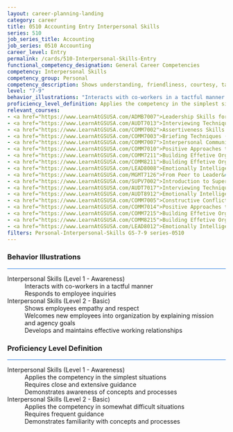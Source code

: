 ```yaml
---
layout: career-planning-landing
category: career
title: 0510 Accounting Entry Interpersonal Skills
series: 510
job_series_title: Accounting
job_series: 0510 Accounting
career_level: Entry
permalink: /cards/510-Interpersonal-Skills-Entry
functional_competency_designation: General Career Competencies
competency: Interpersonal Skills
competency_group: Personal
competency_description: Shows understanding, friendliness, courtesy, tact, empathy, concern, and politeness to others; develops and maintains effective relationships with others; may include effectively dealing with individuals who are difficult, hostile, or distressed; relates well to people from varied backgrounds and different situations; is sensitive to cultural diversity, race, gender, disabilities, and other individual differences
level: "7-9"
behavior_illustrations: "Interacts with co-workers in a tactful manner ? Responds to employee inquiries ? Shows employees empathy and respect ? Welcomes new employees into organization by explaining mission and agency goals ? Develops and maintains effective working relationships"
proficiency_level_definition: Applies the competency in the simplest situations ? Requires close and extensive guidance ? Demonstrates awareness of concepts and processes ? Applies the competency in somewhat difficult situations ? Requires frequent guidance ? Demonstrates familiarity with concepts and processes 
relevant_courses: 
- <a href="https://www.LearnAtGSUSA.com/ADMB7007">Leadership Skills for Non-Supervisors (ADMB7006), GSU</a>
- <a href="https://www.LearnAtGSUSA.com/AUDT7013">Interviewing Techniques for Auditors (AUDT7012), GSU</a>
- <a href="https://www.LearnAtGSUSA.com/COMM7002">Assertiveness Skills (COMM7001), GSU</a>
- <a href="https://www.LearnAtGSUSA.com/COMM7003">Briefing Techniques (COMM7002), GSU</a>
- <a href="https://www.LearnAtGSUSA.com/COMM7007">Interpersonal Communications (COMM7006), GSU</a>
- <a href="https://www.LearnAtGSUSA.com/COMM7010">Positive Approaches to Difficult People (COMM7009), GSU</a>
- <a href="https://www.LearnAtGSUSA.com/COMM7211">Building Effetive Organizatinal Relationships&#58; An Employee's RX (COMM7210), GSU</a>
- <a href="https://www.LearnAtGSUSA.com/COMM8211">Building Effetive Organizatinal Relationships&#58; A Supervisor's RX (COMM8210), GSU</a>
- <a href="https://www.LearnAtGSUSA.com/LEAD8008">Emotionally Intelligent Leaders (LEAD8007), GSU</a>
- <a href="https://www.LearnAtGSUSA.com/MGMT7126">From Peer to Leader&#58; Successfully Navigating the Transition (MGMT7125), GSU</a>
- <a href="https://www.LearnAtGSUSA.com/SUPV7002">Introduction to Supervision (SUPV7001), GSU</a>
- <a href="https://www.LearnAtGSUSA.com/AUDT7017">Interviewing Techniques for Auditors (AUDT7012), GSU</a>
- <a href="https://www.LearnAtGSUSA.com/AUDT8912">Emotionally Intelligent Auditor&#58; The Power of Influence and Situational Awareness (AUDT8911), GSU</a>
- <a href="https://www.LearnAtGSUSA.com/COMM7005">Constructive Conflict Resolution (COMM7004), GSU</a>
- <a href="https://www.LearnAtGSUSA.com/COMM7014">Positive Approaches to Difficult People (COMM7009), GSU</a>
- <a href="https://www.LearnAtGSUSA.com/COMM7215">Building Effetive Organizatinal Relationships&#58; An Employee's RX (COMM7210), GSU</a>
- <a href="https://www.LearnAtGSUSA.com/COMM8215">Building Effetive Organizatinal Relationships&#58; A Supervisor's RX (COMM8210), GSU</a>
- <a href="https://www.LearnAtGSUSA.com/LEAD8012">Emotionally Intelligent Leaders (LEAD8007), GSU</a>
filters: Personal-Interpersonal-Skills GS-7-9 series-0510
---
```


<div class="desktop:grid-col-6 margin-y-3">
  <div class="border-top-2 bg-white padding-3 shadow-5 height-full members-hover border-1px button-border border-top-blue radius-lg card-text-color">
    <h3>Behavior Illustrations</h3>
    <hr style="background-color: #1b74e0 !important;"/>
    <dl class="text-base card-content-color"><dt>Interpersonal Skills (Level 1 - Awareness)</dt><dd>Interacts with co-workers in a tactful manner </dd><dd> Responds to employee inquiries</dd><dt>Interpersonal Skills (Level 2 - Basic)</dt><dd>Shows employees empathy and respect </dd><dd> Welcomes new employees into organization by explaining mission and agency goals </dd><dd> Develops and maintains effective working relationships</dd></dl>
  </div>
</div>
<div class="desktop:grid-col-6 margin-y-3">
  <div class="border-top-2 bg-white padding-3 shadow-5 height-full members-hover border-1px button-border border-top-blue radius-lg card-text-color">
    <h3>Proficiency Level Definition</h3>
     <hr style="background-color: #1b74e0 !important;"/>
    <dl class="text-base card-content-color"><dt>Interpersonal Skills (Level 1 - Awareness)</dt><dd>Applies the competency in the simplest situations </dd><dd> Requires close and extensive guidance </dd><dd> Demonstrates awareness of concepts and processes</dd><dt>Interpersonal Skills (Level 2 - Basic)</dt><dd>Applies the competency in somewhat difficult situations </dd><dd> Requires frequent guidance </dd><dd> Demonstrates familiarity with concepts and processes </dd></dl>
  </div>
</div>